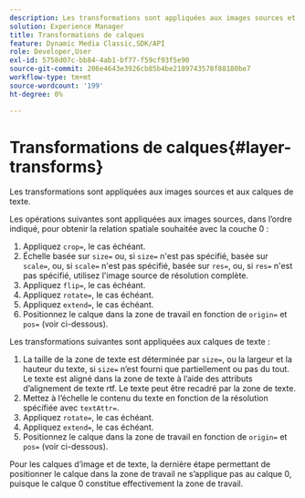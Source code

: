 ```yaml
---
description: Les transformations sont appliquées aux images sources et aux calques de texte.
solution: Experience Manager
title: Transformations de calques
feature: Dynamic Media Classic,SDK/API
role: Developer,User
exl-id: 5758d07c-bb84-4ab1-bf77-f59cf93f5e90
source-git-commit: 206e4643e3926cb85b4be2189743578f88180be7
workflow-type: tm+mt
source-wordcount: '199'
ht-degree: 0%

---
```


# Transformations de calques{#layer-transforms}

Les transformations sont appliquées aux images sources et aux calques de texte.

Les opérations suivantes sont appliquées aux images sources, dans l’ordre indiqué, pour obtenir la relation spatiale souhaitée avec la couche 0 :

1. Appliquez `crop=`, le cas échéant.
1. Échelle basée sur `size=` ou, si `size=` n&#39;est pas spécifié, basée sur `scale=`, ou, si `scale=` n&#39;est pas spécifié, basée sur `res=`, ou, si `res=` n&#39;est pas spécifié, utilisez l&#39;image source de résolution complète.
1. Appliquez `flip=`, le cas échéant.
1. Appliquez `rotate=`, le cas échéant.
1. Appliquez `extend=`, le cas échéant.
1. Positionnez le calque dans la zone de travail en fonction de `origin=` et `pos=` (voir ci-dessous).

Les transformations suivantes sont appliquées aux calques de texte :

1. La taille de la zone de texte est déterminée par `size=`, ou la largeur et la hauteur du texte, si `size=` n’est fourni que partiellement ou pas du tout. Le texte est aligné dans la zone de texte à l’aide des attributs d’alignement de texte rtf. Le texte peut être recadré par la zone de texte.
1. Mettez à l’échelle le contenu du texte en fonction de la résolution spécifiée avec `textAttr=`.
1. Appliquez `rotate=`, le cas échéant.
1. Appliquez `extend=`, le cas échéant.
1. Positionnez le calque dans la zone de travail en fonction de `origin=` et `pos=` (voir ci-dessous).

Pour les calques d’image et de texte, la dernière étape permettant de positionner le calque dans la zone de travail ne s’applique pas au calque 0, puisque le calque 0 constitue effectivement la zone de travail.
